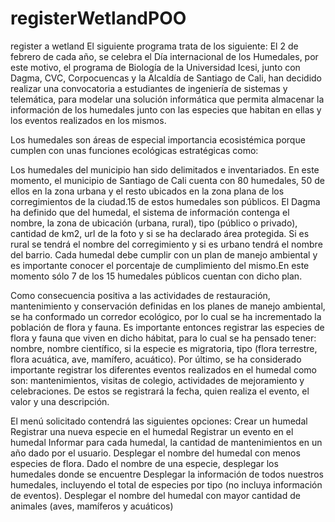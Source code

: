 # registerWetlandPOO
register a wetland 
El siguiente programa trata de los siguiente:
El 2 de febrero de cada año, se celebra el Día internacional de los Humedales, por este motivo, el programa de Biología de la Universidad Icesi, junto con Dagma, CVC, Corpocuencas y la Alcaldía de Santiago de Cali, han decidido realizar una convocatoria a estudiantes de ingeniería de sistemas y telemática, para modelar una solución informática que permita almacenar la información de los humedales junto con las especies que habitan en ellas y los eventos realizados en los mismos. 

Los humedales son áreas de especial importancia ecosistémica porque cumplen con unas funciones ecológicas estratégicas como:
 

Los humedales del municipio han sido delimitados e inventariados. En este momento, el municipio de Santiago de Cali cuenta con 80 humedales, 50 de ellos en la zona urbana y el resto ubicados en la zona plana de los corregimientos de la ciudad.15 de estos humedales son públicos. 
El Dagma ha definido que del humedal, el sistema de información contenga el nombre, la zona de ubicación (urbana, rural), tipo (público o privado), cantidad de km2, url de la foto y si se ha declarado área protegida. Si es rural se tendrá el nombre del corregimiento y si es urbano tendrá el nombre del barrio.
Cada humedal debe cumplir con un plan de manejo ambiental y es importante conocer el porcentaje de cumplimiento del mismo.En este momento sólo 7 de los 15 humedales públicos cuentan con dicho plan.
 
Como consecuencia positiva a las actividades de restauración, mantenimiento y conservación definidas en los planes de manejo ambiental, se ha conformado un corredor ecológico, por lo cual se ha incrementado la población de flora y fauna.
Es importante entonces registrar las especies de flora y fauna que viven en dicho hábitat, para lo cual se ha pensado tener: nombre, nombre científico, si la especie es migratoria, tipo (flora terrestre, flora acuática, ave, mamífero, acuático).
Por último, se ha considerado importante registrar los diferentes eventos realizados en el humedal como son: mantenimientos, visitas de colegio, actividades de mejoramiento y celebraciones. De estos se registrará la fecha, quien realiza el evento, el valor y una descripción.

El menú solicitado contendrá las siguientes opciones:
Crear un humedal
Registrar una nueva especie en el humedal
Registrar un evento en el humedal
Informar para cada humedal, la cantidad de mantenimientos en un año dado por el usuario.
Desplegar el nombre del humedal con menos especies de flora.
Dado el nombre de una especie, desplegar los humedales donde se encuentre
Desplegar la información de todos nuestros humedales, incluyendo el total de especies por tipo (no incluya información de eventos).
Desplegar el nombre del humedal con mayor cantidad de animales (aves, mamíferos y acuáticos)
